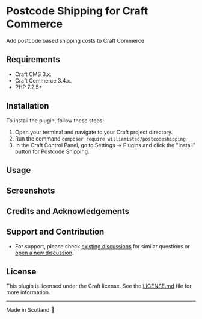 # Postcode Shipping for Craft Commerce

Add postcode based shipping costs to Craft Commerce

## Requirements

- Craft CMS 3.x.
- Craft Commerce 3.4.x.
- PHP 7.2.5+

## Installation

To install the plugin, follow these steps:

1. Open your terminal and navigate to your Craft project directory.
2. Run the command `composer require williamisted/postcodeshipping`
3. In the Craft Control Panel, go to Settings → Plugins and click the "Install" button for Postcode Shipping.

## Usage



## Screenshots



## Credits and Acknowledgements



## Support and Contribution

- For support, please check [existing discussions](https://github.com/WilliamIsted/craft-postcode-shipping/discussions) for similar questions or [open a new discussion](https://github.com/WilliamIsted/craft-postcode-shipping/discussions/new/choose).

## License

This plugin is licensed under the Craft license. See the [LICENSE.md](LICENSE.md) file for more information.

---

Made in Scotland 🏴󠁧󠁢󠁳󠁣󠁴󠁿

